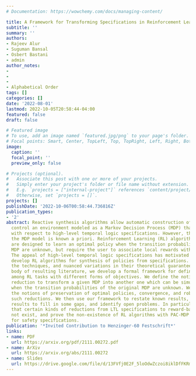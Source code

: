 ```yaml
---
# Documentation: https://wowchemy.com/docs/managing-content/

title: A Framework for Transforming Specifications in Reinforcement Learning
subtitle: ''
summary: ''
authors:
- Rajeev Alur
- Suguman Bansal
- Osbert Bastani
- admin
author_notes:
-
-
-
- Alphabetical Order
tags: []
categories: []
date: '2022-08-01'
lastmod: 2022-10-05T20:58:44-04:00
featured: false
draft: false

# Featured image
# To use, add an image named `featured.jpg/png` to your page's folder.
# Focal points: Smart, Center, TopLeft, Top, TopRight, Left, Right, BottomLeft, Bottom, BottomRight.
image:
  caption: ''
  focal_point: ''
  preview_only: false

# Projects (optional).
#   Associate this post with one or more of your projects.
#   Simply enter your project's folder or file name without extension.
#   E.g. `projects = ["internal-project"]` references `content/project/deep-learning/index.md`.
#   Otherwise, set `projects = []`.
projects: []
publishDate: '2022-10-06T00:58:44.736816Z'
publication_types:
- '2'
abstract: Reactive synthesis algorithms allow automatic construction of policies to
  control an environment modeled as a Markov Decision Process (MDP) that are optimal
  with respect to high-level temporal logic specifications. However, they assume that
  the MDP model is known a priori. Reinforcement Learning (RL) algorithms, in contrast,
  are designed to learn an optimal policy when the transition probabilities of the
  MDP are unknown, but require the user to associate local rewards with transitions.
  The appeal of high-level temporal logic specifications has motivated research to
  develop RL algorithms for synthesis of policies from specifications. To understand
  the techniques, and nuanced variations in their theoretical guarantees, in the growing
  body of resulting literature, we develop a formal framework for defining transformations
  among RL tasks with different forms of objectives. We define the notion of a sampling-based
  reduction to transform a given MDP into another one which can be simulated even
  when the transition probabilities of the original MDP are unknown. We formalize
  the notions of preservation of optimal policies, convergence, and robustness of
  such reductions. We then use our framework to restate known results, establish new
  results to fill in some gaps, and identify open problems. In particular, we show
  that certain kinds of reductions from LTL specifications to reward-based ones do
  not exist, and prove the non-existence of RL algorithms with PAC-MDP guarantees
  for safety specifications.
publication: '*Invited Contribution to Henzinger-60 Festschrift*'
links:
- name: PDF
  url: https://arxiv.org/pdf/2111.00272.pdf
- name: ArXiv
  url: https://arxiv.org/abs/2111.00272
- name: Slides
  url: https://drive.google.com/file/d/13FVfj0E2F_5loOdwZczoi8iklDfFKRmb/view?usp=sharing
---
```

